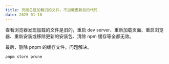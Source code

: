 ```yaml
---
title: 页面总是加载旧的文件，不加载更新后的代码
date: 2025-01-10
---
```


查看浏览器发现加载的文件是旧的，重启 dev server、重新加载页面、重启浏览器、重新安装或移除更新的安装包、清除 npm 缓存等全都无效。

最后，删除 pnpm 的缓存文件，问题解决。

```bash
pnpm store prune
```
